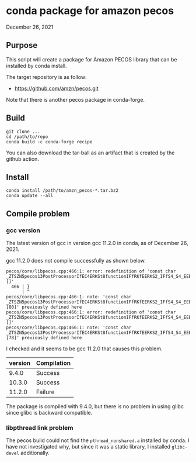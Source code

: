 # conda package for amazon pecos

December 26, 2021

## Purpose

This script will create a package for Amazon PECOS library
that can be installed by conda install.

The target repository is as follow:
- https://github.com/amzn/pecos.git

Note that there is another pecos package in conda-forge.

## Build

```
git clone ...
cd /path/to/repo
conda build -c conda-forge recipe
```
You can also download the tar-ball as an artifact that is created by the github action.

## Install

```
conda install /path/to/amzn_pecos-*.tar.bz2
conda update --all
```

## Compile problem
### gcc version
The latest version of gcc in version gcc 11.2.0 in conda,
as of December 26, 2021.

gcc 11.2.0 does not compile successfully as shown below.

```
pecos/core/libpecos.cpp:466:1: error: redefinition of 'const char _ZTSZN5pecos13PostProcessorIfEC4ERKSt8functionIFfRKfEERKS2_IFfS4_S4_EEEd_UlS4_S4_E_ []'
  466 | }
      | ^
pecos/core/libpecos.cpp:466:1: note: 'const char _ZTSZN5pecos13PostProcessorIfEC4ERKSt8functionIFfRKfEERKS2_IFfS4_S4_EEEd_UlS4_S4_E_ [80]' previously defined here
pecos/core/libpecos.cpp:466:1: error: redefinition of 'const char _ZTSZN5pecos13PostProcessorIfEC4ERKSt8functionIFfRKfEERKS2_IFfS4_S4_EEEd0_UlS4_E_ []'
pecos/core/libpecos.cpp:466:1: note: 'const char _ZTSZN5pecos13PostProcessorIfEC4ERKSt8functionIFfRKfEERKS2_IFfS4_S4_EEEd0_UlS4_E_ [78]' previously defined here
```

I checked and it seems to be gcc 11.2.0 that causes this problem.

| version | Compilation |
|---------|-------------|
| 9.4.0   | Success     |
| 10.3.0  | Success     |
| 11.2.0  | Failure     |

The package is compiled with 9.4.0, but there is no problem in using glibc since glibc is backward compatible.

### libpthread link problem
The pecos build could not find the `pthread_nonshared.a` installed by conda.
I have not investigated why, but since it was a static library, I installed `glibc-devel` additionally.
